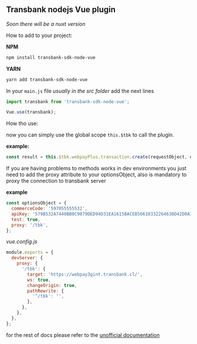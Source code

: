 Transbank nodejs Vue plugin
---

*Soon there will be a nuxt version*

How to add to your project:


**NPM**
```bash
npm install transbank-sdk-node-vue
```

**YARN**

```bash
yarn add transbank-sdk-node-vue
```

In your `main.js` file *usually in the src folder* add the next lines

```javascript
import transbank from 'transbank-sdk-node-vue';

Vue.use(transbank);
```


How tho use:

now you can simply use the global scope `this.$tbk` to call the plugin.

**example:**
```javascript
const result = this.$tbk.webpayPlus.transaction.create(requestObject, optionsObject);
```


If you are having problems to methods works in dev environments you just need to add the proxy attribute to your optionsObject, also is mandatory to proxy the connection to transbank server

**example**
```javascript
const optionsObject = {
  commerceCode: '597055555532',
  apiKey: '579B532A7440BB0C9079DED94D31EA1615BACEB56610332264630D42D0A36B1C',
  test: true,
  proxy: '/tbk',
};
```

*vue.config.js*
```javascript
module.exports = {
  devServer: {
    proxy: {
      '/tbk': {
        target: 'https://webpay3gint.transbank.cl/',
        ws: true,
        changeOrigin: true,
        pathRewrite: {
          '^/tbk': '',
        },
      },
    },
  },
};
```


for the rest of docs please refer to the [unofficial documentation](https://github.com/themakunga/transbank-sdk-node/tree/master/docs)
